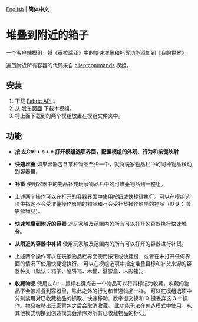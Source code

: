 [English](README.md) | **简体中文**

# 堆叠到附近的箱子
一个客户端模组，将《泰拉瑞亚》中的快速堆叠和补货功能添加到《我的世界》。

遍历附近所有容器的代码来自 [clientcommands](https://github.com/Earthcomputer/clientcommands) 模组。 

## 安装
1. 下载 [Fabric API](https://minecraft.curseforge.com/projects/fabric) 。  
2. 从 [发布页面](https://github.com/xiaocihua/stack-to-nearby-chests/releases) 下载本模组。  
3. 将上面下载到的两个模组放置在模组文件夹中。

## 功能
- **按 左Ctrl + s + c 打开模组选项界面，配置模组的外观、行为和按键映射**  


- **快速堆叠** 如果容器包含某种物品至少一个，就将玩家物品栏中的同种物品移动到容器里。
- **补货** 使用容器中的物品补充玩家物品栏中的可堆叠物品到一整组。  
- 上述两个操作可以在打开的容器界面中使用按钮或快捷键执行。可以在模组选项中指定不会受堆叠操作影响的物品和不会受补货操作影响的物品（默认：潜影盒物品）。


- **快速堆叠到附近的容器** 对玩家触及范围内的所有可以打开的容器执行快速堆叠。
- **从附近的容器中补货** 使用玩家触及范围内的所有可以打开的容器进行补货。  
- 上述两个操作可以在玩家物品栏界面使用按钮或快捷键，或者在未打开任何界面的情况下使用快捷键执行。 
可以在模组选项中指定堆叠目标和补货来源的容器种类（默认：箱子、陷阱箱、木桶、潜影盒、末影箱）。


- **收藏物品** 使用左Alt + 鼠标右键点击一个物品可以将其标记为收藏。收藏的物品不会被堆叠到容器里，除此之外的行为和普通物品一样。
可以在模组选项中分别禁用对已收藏物品的抓取、快速移动、数字键交换和 Q 键丢弃这 3 个操作。物品被移出玩家背包之后会取消收藏。
此功能无法在创造模式中使用，从其他模式切换到创造模式会清除对所有已收藏物品的标记。
